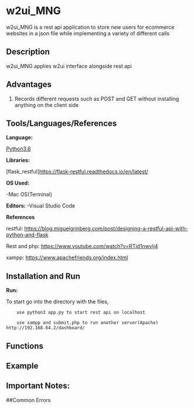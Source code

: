 # w2ui_MNG
w2ui_MNG is a rest api application to store new users for ecommerce websites in a json file while implementing a variety of different calls 



## Description
w2ui_MNG applies w2ui interface alongside rest api





## Advantages
1. Records different requests such as POST and GET without installing anything on the client side 










## Tools/Languages/References
**Language:** 

[Python3.6](https://www.python.org/)

**Libraries:** 

[flask_restful]https://flask-restful.readthedocs.io/en/latest/

**OS Used:** 

-Mac OS(Terminal)

**Editors:** 
-Visual Studio Code 


**References**

restful: https://blog.miguelgrinberg.com/post/designing-a-restful-api-with-python-and-flask

Rest and php: https://www.youtube.com/watch?v=RTjd1nwvlj4

xampp: https://www.apachefriends.org/index.html

## Installation and Run 





**Run:** 

To start go into the directory with the files,

```
	use python3 app.py to start rest api on localhost
```

```
	use xampp and submit.php to run another server(Apache) http://192.168.64.2/dashboard/
```







## Functions







## Example








## Important Notes:







##Common Errors






